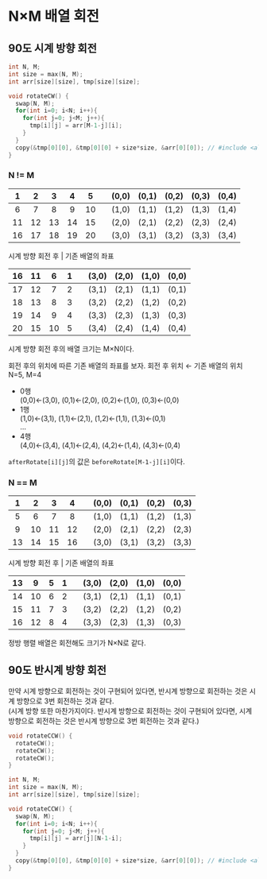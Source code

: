 # N&times;M 배열 회전

## 90도 시계 방향 회전

```c++
int N, M;
int size = max(N, M);
int arr[size][size], tmp[size][size];

void rotateCW() {
  swap(N, M);
  for(int i=0; i<N; i++){
    for(int j=0; j<M; j++){
      tmp[i][j] = arr[M-1-j][i];
    }
  }
  copy(&tmp[0][0], &tmp[0][0] + size*size, &arr[0][0]); // #include <algorithm>
}
```

### N != M
|1|2|3|4|5||(0,0)|(0,1)|(0,2)|(0,3)|(0,4)|
|:---:|:---:|:---:|:---:|:---:|:---:|:---:|:---:|:---:|:---:|:---:|
|6|7|8|9|10||(1,0)|(1,1)|(1,2)|(1,3)|(1,4)|
|11|12|13|14|15||(2,0)|(2,1)|(2,2)|(2,3)|(2,4)|
|16|17|18|19|20||(3,0)|(3,1)|(3,2)|(3,3)|(3,4)|

시계 방향 회전 후 | 기존 배열의 좌표

|16|11|6|1||(3,0)|(2,0)|(1,0)|(0,0)|
|:---:|:---:|:---:|:---:|:---:|:---:|:---:|:---:|:---:|
|17|12|7|2||(3,1)|(2,1)|(1,1)|(0,1)|
|18|13|8|3||(3,2)|(2,2)|(1,2)|(0,2)|
|19|14|9|4||(3,3)|(2,3)|(1,3)|(0,3)|
|20|15|10|5||(3,4)|(2,4)|(1,4)|(0,4)|

시계 방향 회전 후의 배열 크기는 M&times;N이다.

회전 후의 위치에 따른 기존 배열의 좌표를 보자. 회전 후 위치 ← 기존 배열의 위치  
N=5, M=4  
* 0행  
  (0,0)←(3,0), (0,1)←(2,0), (0,2)←(1,0), (0,3)←(0,0)
* 1행  
  (1,0)←(3,1), (1,1)←(2,1), (1,2)←(1,1), (1,3)←(0,1)  
...  
* 4행  
  (4,0)←(3,4), (4,1)←(2,4), (4,2)←(1,4), (4,3)←(0,4)

`afterRotate[i][j]`의 값은 `beforeRotate[M-1-j][i]`이다. 

### N == M
|1|2|3|4||(0,0)|(0,1)|(0,2)|(0,3)|
|:---:|:---:|:---:|:---:|:---:|:---:|:---:|:---:|:---:|
|5|6|7|8||(1,0)|(1,1)|(1,2)|(1,3)|
|9|10|11|12||(2,0)|(2,1)|(2,2)|(2,3)|
|13|14|15|16||(3,0)|(3,1)|(3,2)|(3,3)|

시계 방향 회전 후 | 기존 배열의 좌표

|13|9|5|1||(3,0)|(2,0)|(1,0)|(0,0)|
|:---:|:---:|:---:|:---:|:---:|:---:|:---:|:---:|:---:|
|14|10|6|2||(3,1)|(2,1)|(1,1)|(0,1)|
|15|11|7|3||(3,2)|(2,2)|(1,2)|(0,2)|
|16|12|8|4||(3,3)|(2,3)|(1,3)|(0,3)|

정방 행렬 배열은 회전해도 크기가 N&times;N로 같다.

## 90도 반시계 방향 회전
만약 시계 방향으로 회전하는 것이 구현되어 있다면, 반시계 방향으로 회전하는 것은 시계 방향으로 3번 회전하는 것과 같다.  
(시계 방향 또한 마찬가지이다. 반시계 방향으로 회전하는 것이 구현되어 있다면, 시계 방향으로 회전하는 것은 반시계 방향으로 3번 회전하는 것과 같다.)

```c++
void rotateCCW() {
  rotateCW();
  rotateCW();
  rotateCW();
}
```

```c++
int N, M;
int size = max(N, M);
int arr[size][size], tmp[size][size];

void rotateCCW() {
  swap(N, M);
  for(int i=0; i<N; i++){
    for(int j=0; j<M; j++){
      tmp[i][j] = arr[j][N-1-i];
    }
  }
  copy(&tmp[0][0], &tmp[0][0] + size*size, &arr[0][0]); // #include <algorithm>
}
```
